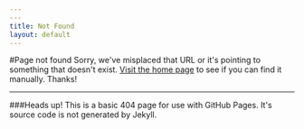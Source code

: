 ```yaml
---
---
title: Not Found 
layout: default
---
```

#Page not found
      Sorry, we've misplaced that URL or it's pointing to something that doesn't exist. <a href="{{site.baseurl}}/">Visit the home page</a> to see if you can find it manually. Thanks!
      <hr>
      ###Heads up!
      This is a basic 404 page for use with GitHub Pages. It's source code is not generated by Jekyll.